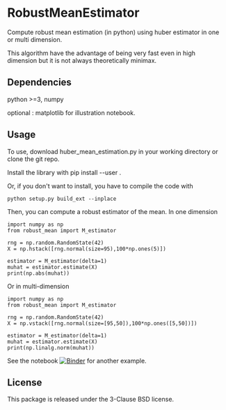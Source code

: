 # RobustMeanEstimator
Compute robust mean estimation (in python) using huber estimator in one or multi dimension.

This algorithm have the advantage of being very fast even in high dimension but it is not always theoretically minimax.

## Dependencies 
python >=3, numpy

optional : matplotlib for illustration notebook.
## Usage
To use, download huber_mean_estimation.py in your working directory or clone 
the git repo. 

Install the library with 
    pip install --user .


Or, if you don't want to install, you have to compile the code with

    python setup.py build_ext --inplace


Then, you can compute a robust estimator of the mean. 
In one dimension

    import numpy as np
    from robust_mean import M_estimator

    rng = np.random.RandomState(42)
    X = np.hstack([rng.normal(size=95),100*np.ones(5)])

    estimator = M_estimator(delta=1)
    muhat = estimator.estimate(X)
    print(np.abs(muhat))

Or in multi-dimension

    import numpy as np
    from robust_mean import M_estimator

    rng = np.random.RandomState(42)
    X = np.vstack([rng.normal(size=[95,50]),100*np.ones([5,50])])

    estimator = M_estimator(delta=1)
    muhat = estimator.estimate(X)
    print(np.linalg.norm(muhat))

See the notebook [![Binder](https://mybinder.org/badge_logo.svg)](https://mybinder.org/v2/gh/TimotheeMathieu/RobustMeanEstimator/HEAD?filepath=Illustration.ipynb) for another example.

## License
This package is released under the 3-Clause BSD license.
